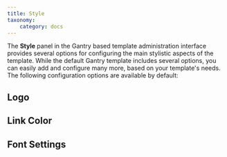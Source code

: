 ```yaml
---
title: Style
taxonomy:
    category: docs
---
```


The **Style** panel in the Gantry based template administration interface provides several options for configuring the main stylistic aspects of the template. While the default Gantry template includes several options, you can easily add and configure many more, based on your template's needs. The following configuration options are available by default:

Logo
----



Link Color
----------



Font Settings
-------------

